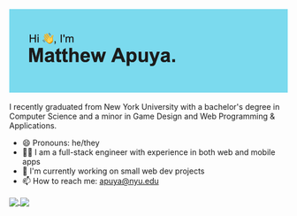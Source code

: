 <img src="https://raw.githubusercontent.com/mapuya19/mapuya19/main/header.png">

I recently graduated from New York University with a bachelor's degree in Computer Science and a minor in Game Design and Web Programming & Applications.

- 😄 Pronouns: he/they
- 👨‍💻 I am a full-stack engineer with experience in both web and mobile apps
- 🔭 I'm currently working on small web dev projects
- 📫 How to reach me: apuya@nyu.edu

<a href="https://github.com/anuraghazra/github-readme-stats">
  <img align="center" src="https://github-readme-stats.vercel.app/api?username=mapuya19&show_icons=true&hide=stars" />
</a>
<a href="https://github.com/anuraghazra/convoychat">
  <img align="center" src="https://github-readme-stats.vercel.app/api/top-langs/?username=mapuya19&layout=compact&hide=yacc,Game%20Maker%20Language,C" />
</a>

<!-- 
[![mapuya19's GitHub stats](https://github-readme-stats.vercel.app/api?username=mapuya19&show_icons=true&hide=stars)](https://github.com/anuraghazra/github-readme-stats)
[![Top Langs](https://github-readme-stats.vercel.app/api/top-langs/?username=mapuya19&layout=compact&hide=yacc,Game%20Maker%20Language,C)](https://github.com/anuraghazra/github-readme-stats)
 -->

<!--
**mapuya19/mapuya19** is a ✨ _special_ ✨ repository because its `README.md` (this file) appears on your GitHub profile.

Here are some ideas to get you started:

- 🔭 I’m currently working on ...
- 🌱 I’m currently learning ...
- 👯 I’m looking to collaborate on ...
- 🤔 I’m looking for help with ...
- 💬 Ask me about ...
- 📫 How to reach me: ...
- 😄 Pronouns: ...
- ⚡ Fun fact: ...
-->
